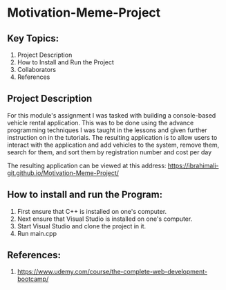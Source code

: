 # Motivation-Meme-Project

## Key Topics:

1. Project Description  
2. How to Install and Run the Project
3. Collaborators
4. References

## Project Description

For this module's assignment I was tasked with building a console-based vehicle rental application. This was to be done using the advance programming techniques I was taught in the lessons and given further instruction on in the tutorials. The resulting application is to allow users to interact with the application and add vehicles to the system, remove them, search for them, and sort them by registration number and cost per day

The resulting application can be viewed at this address: https://ibrahimali-git.github.io/Motivation-Meme-Project/

## How to install and run the Program:

1. First ensure that C++ is installed on one's computer. 
2. Next ensure that Visual Studio is installed on one's computer.
3. Start Visual Studio and clone the project in it.
4. Run main.cpp

## References: 

1. https://www.udemy.com/course/the-complete-web-development-bootcamp/
